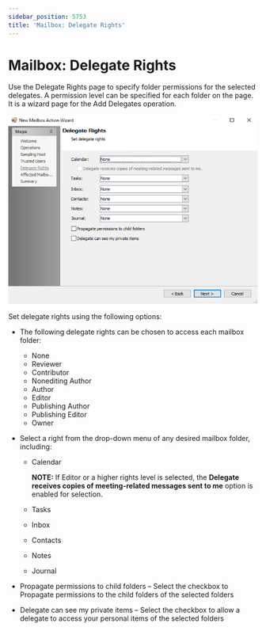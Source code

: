 ```yaml
---
sidebar_position: 5753
title: 'Mailbox: Delegate Rights'
---
```


# Mailbox: Delegate Rights

Use the Delegate Rights page to specify folder permissions for the selected delegates. A permission level can be specified for each folder on the page. It is a wizard page for the Add Delegates operation.

![New Mailbox Action Wizard Delegate Rights page](../../../../../../../static/images/AccessAnalyzer_12.0/Content/Resources/Images/EnterpriseAuditor/Admin/Action/Mailbox/DelegateRights.png "New Mailbox Action Wizard Delegate Rights page")

Set delegate rights using the following options:

* The following delegate rights can be chosen to access each mailbox folder:

  * None
  * Reviewer
  * Contributor
  * Nonediting Author
  * Author
  * Editor
  * Publishing Author
  * Publishing Editor
  * Owner
* Select a right from the drop-down menu of any desired mailbox folder, including:

  * Calendar

    **NOTE:** If Editor or a higher rights level is selected, the **Delegate receives copies of meeting-related messages sent to me** option is enabled for selection.
  * Tasks
  * Inbox
  * Contacts
  * Notes
  * Journal
* Propagate permissions to child folders – Select the checkbox to Propagate permissions to the child folders of the selected folders
* Delegate can see my private items – Select the checkbox to allow a delegate to access your personal items of the selected folders